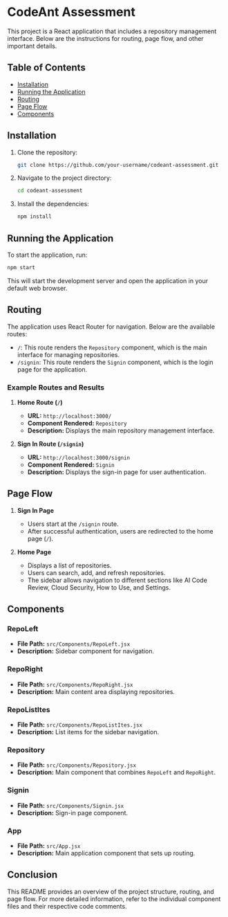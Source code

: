 # CodeAnt Assessment

This project is a React application that includes a repository management interface. Below are the instructions for routing, page flow, and other important details.

## Table of Contents
- [Installation](#installation)
- [Running the Application](#running-the-application)
- [Routing](#routing)
- [Page Flow](#page-flow)
- [Components](#components)

## Installation

1. Clone the repository:
    ```bash
    git clone https://github.com/your-username/codeant-assessment.git
    ```
2. Navigate to the project directory:
    ```bash
    cd codeant-assessment
    ```
3. Install the dependencies:
    ```bash
    npm install
    ```

## Running the Application

To start the application, run:
```bash
npm start
```
This will start the development server and open the application in your default web browser.

## Routing

The application uses React Router for navigation. Below are the available routes:

- `/`: This route renders the `Repository` component, which is the main interface for managing repositories.
- `/signin`: This route renders the `Signin` component, which is the login page for the application.

### Example Routes and Results

1. **Home Route (`/`)**
    - **URL:** `http://localhost:3000/`
    - **Component Rendered:** `Repository`
    - **Description:** Displays the main repository management interface.

2. **Sign In Route (`/signin`)**
    - **URL:** `http://localhost:3000/signin`
    - **Component Rendered:** `Signin`
    - **Description:** Displays the sign-in page for user authentication.

## Page Flow

1. **Sign In Page**
    - Users start at the `/signin` route.
    - After successful authentication, users are redirected to the home page (`/`).

2. **Home Page**
    - Displays a list of repositories.
    - Users can search, add, and refresh repositories.
    - The sidebar allows navigation to different sections like AI Code Review, Cloud Security, How to Use, and Settings.

## Components

### RepoLeft
- **File Path:** `src/Components/RepoLeft.jsx`
- **Description:** Sidebar component for navigation.

### RepoRight
- **File Path:** `src/Components/RepoRight.jsx`
- **Description:** Main content area displaying repositories.

### RepoListItes
- **File Path:** `src/Components/RepoListItes.jsx`
- **Description:** List items for the sidebar navigation.

### Repository
- **File Path:** `src/Components/Repository.jsx`
- **Description:** Main component that combines `RepoLeft` and `RepoRight`.

### Signin
- **File Path:** `src/Components/Signin.jsx`
- **Description:** Sign-in page component.

### App
- **File Path:** `src/App.jsx`
- **Description:** Main application component that sets up routing.

## Conclusion

This README provides an overview of the project structure, routing, and page flow. For more detailed information, refer to the individual component files and their respective code comments.